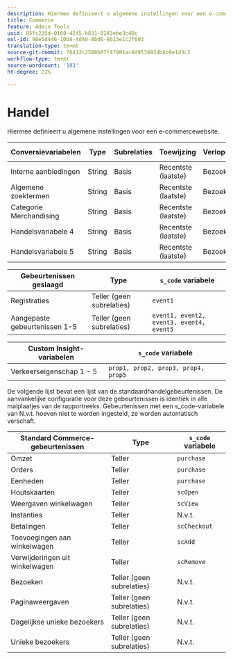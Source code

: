 ```yaml
---
description: Hiermee definieert u algemene instellingen voor een e-commercewebsite.
title: Commerce
feature: Admin Tools
uuid: 85fc235d-0180-4245-b831-0243ebe3c40c
exl-id: 90e5d446-10b8-4d40-8bd0-8b13e1c2f603
translation-type: tm+mt
source-git-commit: 78412c2588b07f47981ac0d953893db6b9e1d3c2
workflow-type: tm+mt
source-wordcount: '183'
ht-degree: 22%

---
```


# Handel

Hiermee definieert u algemene instellingen voor een e-commercewebsite.

| Conversievariabelen | Type | Subrelaties | Toewijzing | Verlopen | `s_code` variabele |
|---|---|---|---|---|---|
| Interne aanbiedingen | String | Basis | Recentste (laatste) | Bezoek | `evar1` |
| Algemene zoektermen | String | Basis | Recentste (laatste) | Bezoek | `evar2` |
| Categorie Merchandising | String | Basis | Recentste (laatste) | Bezoek | `evar3` |
| Handelsvariabele 4 | String | Basis | Recentste (laatste) | Bezoek | `evar4` |
| Handelsvariabele 5 | String | Basis | Recentste (laatste) | Bezoek | `evar5` |

| Gebeurtenissen geslaagd | Type | `s_code` variabele |
|---|---|---|
| Registraties | Teller (geen subrelaties) | `event1` |
| Aangepaste gebeurtenissen 1-5 | Teller (geen subrelaties) | `event1, event2, event3, event4, event5` |

| Custom Insight-variabelen | `s_code` variabele |
|---|---|
| Verkeerseigenschap 1 - 5 | `prop1, prop2, prop3, prop4, prop5` |

De volgende lijst bevat een lijst van de standaardhandelgebeurtenissen. De aanvankelijke configuratie voor deze gebeurtenissen is identiek in alle malplaatjes van de rapportreeks. Gebeurtenissen met een s_code-variabele van N.v.t. hoeven niet te worden ingesteld, ze worden automatisch verschaft.

| Standard Commerce-gebeurtenissen | Type | `s_code` variabele |
|---|---|---|
| Omzet | Teller | `purchase` |
| Orders | Teller | `purchase` |
| Eenheden | Teller | `purchase` |
| Houtskaarten | Teller | `scOpen` |
| Weergaven winkelwagen | Teller | `scView` |
| Instanties | Teller | N.v.t. |
| Betalingen | Teller | `scCheckout` |
| Toevoegingen aan winkelwagen | Teller | `scAdd` |
| Verwijderingen uit winkelwagen | Teller | `scRemove` |
| Bezoeken | Teller (geen subrelaties) | N.v.t. |
| Paginaweergaven | Teller (geen subrelaties) | N.v.t. |
| Dagelijkse unieke bezoekers | Teller (geen subrelaties) | N.v.t. |
| Unieke bezoekers | Teller (geen subrelaties) | N.v.t. |
